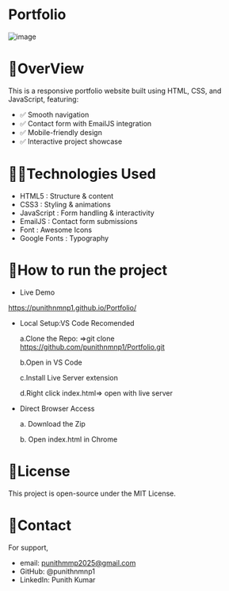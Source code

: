 # Portfolio
![image](https://github.com/user-attachments/assets/c2ffab3b-3609-4591-96c2-e498075f713c)


# 📌OverView

This is a responsive portfolio website built using HTML, CSS, and JavaScript, featuring:

- ✅ Smooth navigation
- ✅ Contact form with EmailJS integration
- ✅ Mobile-friendly design
- ✅ Interactive project showcase

# 👨‍💻Technologies Used

- HTML5        :  Structure & content
- CSS3         :  Styling & animations
- JavaScript   :	Form handling & interactivity
- EmailJS	     :  Contact form submissions
- Font         :  Awesome	Icons
- Google Fonts :	Typography

# 🚀How to run the project

 - Live Demo
   
  https://punithnmnp1.github.io/Portfolio/

 - Local Setup:VS Code Recomended
   
   a.Clone the Repo:
      =>git clone https://github.com/punithnmnp1/Portfolio.git
   
   b.Open in VS Code
 
   c.Install Live Server extension
 
   d.Right click index.html=> open with live server
 
 - Direct Browser Access
 
   a. Download the Zip
  
   b. Open index.html in Chrome
  

 # 📜License
 
 This project is open-source under the MIT License.

 # 📩Contact
 
 For support,
 
  - email: punithmmp2025@gmail.com
  - GitHub: @punithnmnp1
  - LinkedIn: Punith Kumar
